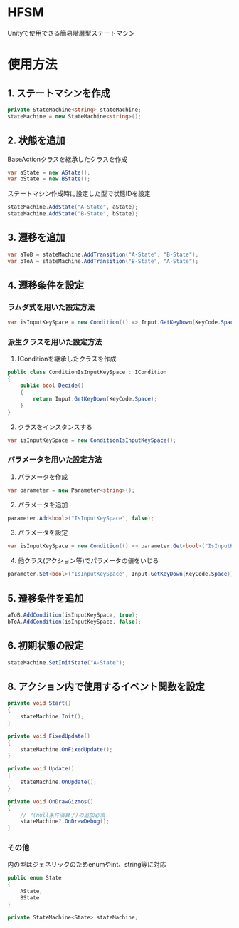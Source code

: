 # HFSM
Unityで使用できる簡易階層型ステートマシン

# 使用方法
## 1. ステートマシンを作成
```cs
private StateMachine<string> stateMachine;
stateMachine = new StateMachine<string>();
```

## 2. 状態を追加
BaseActionクラスを継承したクラスを作成
```cs
var aState = new AState();
var bState = new BState();
```
ステートマシン作成時に設定した型で状態IDを設定
```cs
stateMachine.AddState("A-State", aState);
stateMachine.AddState("B-State", bState);
```

## 3. 遷移を追加
```cs
var aToB = stateMachine.AddTransition("A-State", "B-State");
var bToA = stateMachine.AddTransition("B-State", "A-State");
```

## 4. 遷移条件を設定
### ラムダ式を用いた設定方法
```cs
var isInputKeySpace = new Condition(() => Input.GetKeyDown(KeyCode.Space));
```
### 派生クラスを用いた設定方法
1. IConditionを継承したクラスを作成
```cs
public class ConditionIsInputKeySpace : ICondition
{
	public bool Decide()
	{
		return Input.GetKeyDown(KeyCode.Space);
	}
}
```
2. クラスをインスタンスする
```cs
var isInputKeySpace = new ConditionIsInputKeySpace();
```
### パラメータを用いた設定方法
1. パラメータを作成
```cs
var parameter = new Parameter<string>();
```
2. パラメータを追加
```cs
parameter.Add<bool>("IsInputKeySpace", false);
```
3. パラメータを設定
```cs
var isInputKeySpace = new Condition(() => parameter.Get<bool>("IsInputKeySpace"));
```
4. 他クラス(アクション等)でパラメータの値をいじる
```cs
parameter.Set<bool>("IsInputKeySpace", Input.GetKeyDown(KeyCode.Space));
```

## 5. 遷移条件を追加
```cs
aToB.AddCondition(isInputKeySpace, true);
bToA.AddCondition(isInputKeySpace, false);
```

## 6. 初期状態の設定
```cs
stateMachine.SetInitState("A-State");
```

## 8. アクション内で使用するイベント関数を設定
```cs
private void Start()
{
	stateMachine.Init();
}

private void FixedUpdate()
{
	stateMachine.OnFixedUpdate();
}

private void Update()
{
	stateMachine.OnUpdate();
}

private void OnDrawGizmos()
{
	// ?(null条件演算子)の追加必須
	stateMachine?.OnDrawDebug();
}
```

### その他
<T>内の型はジェネリックのためenumやint、string等に対応
```cs
public enum State
{
	AState,
	BState
}

private StateMachine<State> stateMachine;
```
